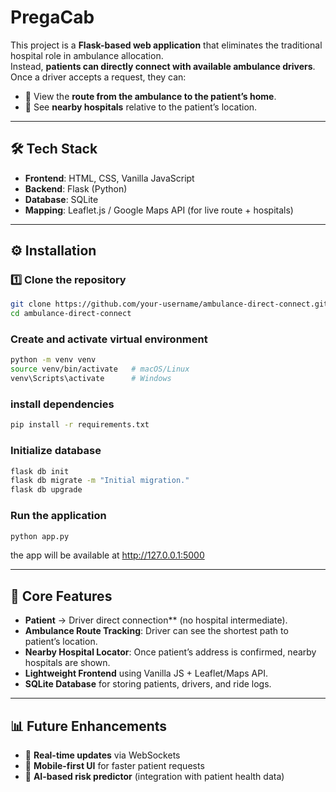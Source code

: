 # PregaCab

This project is a **Flask-based web application** that eliminates the traditional hospital role in ambulance allocation.  
Instead, **patients can directly connect with available ambulance drivers**. Once a driver accepts a request, they can:  

- 📍 View the **route from the ambulance to the patient’s home**.  
- 🏥 See **nearby hospitals** relative to the patient’s location.  

---

## 🛠️ Tech Stack
- **Frontend**: HTML, CSS, Vanilla JavaScript  
- **Backend**: Flask (Python)  
- **Database**: SQLite  
- **Mapping**: Leaflet.js / Google Maps API (for live route + hospitals)  

---

## ⚙️ Installation

### 1️⃣ Clone the repository
```bash
git clone https://github.com/your-username/ambulance-direct-connect.git
cd ambulance-direct-connect
```

### Create and activate virtual environment
```bash
python -m venv venv
source venv/bin/activate   # macOS/Linux
venv\Scripts\activate      # Windows
```

### install dependencies
```bash
pip install -r requirements.txt
```

### Initialize database
```bash
flask db init
flask db migrate -m "Initial migration."
flask db upgrade
```

### Run the application
```bash
python app.py
```
the app will be available at http://127.0.0.1:5000

---

## 🔑 Core Features
- **Patient** → Driver direct connection** (no hospital intermediate).  
- **Ambulance Route Tracking**: Driver can see the shortest path to patient’s location.  
- **Nearby Hospital Locator**: Once patient’s address is confirmed, nearby hospitals are shown.  
- **Lightweight Frontend** using Vanilla JS + Leaflet/Maps API.  
- **SQLite Database** for storing patients, drivers, and ride logs.  

---

## 📊 Future Enhancements
- 📡 **Real-time updates** via WebSockets  
- 📱 **Mobile-first UI** for faster patient requests  
- 🤖 **AI-based risk predictor** (integration with patient health data)  